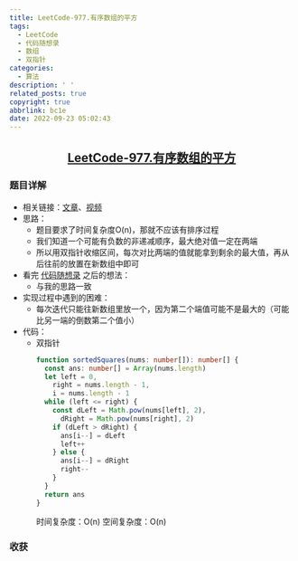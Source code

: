 ```yaml
---
title: LeetCode-977.有序数组的平方
tags:
  - LeetCode
  - 代码随想录
  - 数组
  - 双指针
categories:
  - 算法
description: ' '
related_posts: true
copyright: true
abbrlink: bc1e
date: 2022-09-23 05:02:43
---
```


## <center>[LeetCode-977.有序数组的平方](https://leetcode.cn/problems/squares-of-a-sorted-array/)</center>

### 题目详解

- 相关链接：[文章](https://programmercarl.com/0977.%E6%9C%89%E5%BA%8F%E6%95%B0%E7%BB%84%E7%9A%84%E5%B9%B3%E6%96%B9.html)、[视频](https://www.bilibili.com/video/BV1QB4y1D7ep)
- 思路：
  - 题目要求了时间复杂度O(n)，那就不应该有排序过程
  - 我们知道一个可能有负数的非递减顺序，最大绝对值一定在两端
  - 所以用双指针收缩区间，每次对比两端的值就能拿到剩余的最大值，再从后往前的放置在新数组中即可
- 看完 [代码随想录](https://programmercarl.com/0977.%E6%9C%89%E5%BA%8F%E6%95%B0%E7%BB%84%E7%9A%84%E5%B9%B3%E6%96%B9.html) 之后的想法：
  - 与我的思路一致
- 实现过程中遇到的困难：
  - 每次迭代只能往新数组里放一个，因为第二个端值可能不是最大的（可能比另一端的倒数第二个值小）
- 代码：
  - 双指针
    ```ts
    function sortedSquares(nums: number[]): number[] {
      const ans: number[] = Array(nums.length)
      let left = 0,
        right = nums.length - 1,
        i = nums.length - 1
      while (left <= right) {
        const dLeft = Math.pow(nums[left], 2),
          dRight = Math.pow(nums[right], 2)
        if (dLeft > dRight) {
          ans[i--] = dLeft
          left++
        } else {
          ans[i--] = dRight
          right--
        }
      }
      return ans
    }
    ```
    时间复杂度：O(n)
    空间复杂度：O(n)

### 收获
